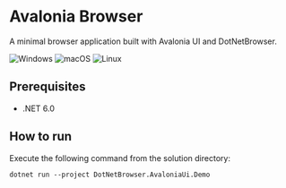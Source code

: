 # Avalonia Browser

A minimal browser application built with Avalonia UI and DotNetBrowser. 

![Windows](https://img.shields.io/badge/Windows-0078D6?style=for-the-badge&logo=windows&logoColor=white)
![macOS](https://img.shields.io/badge/mac%20os-000000?style=for-the-badge&logo=macos&logoColor=F0F0F0)
![Linux](https://img.shields.io/badge/Linux-FCC624?style=for-the-badge&logo=linux&logoColor=black)

## Prerequisites

* .NET 6.0

## How to run

Execute the following command from the solution directory:

```
dotnet run --project DotNetBrowser.AvaloniaUi.Demo
```